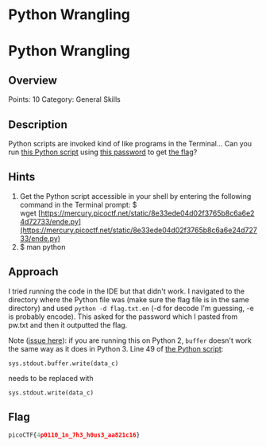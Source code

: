 # Python Wrangling

# **Python Wrangling**

## **Overview**

Points: 10 Category: General Skills

## **Description**

Python scripts are invoked kind of like programs in the Terminal... Can you run [this Python script](https://github.com/vivian-dai/PicoCTF2021-Writeup/blob/main/General%20Skills/Python%20Wrangling/ende.py) using [this password](https://github.com/vivian-dai/PicoCTF2021-Writeup/blob/main/General%20Skills/Python%20Wrangling/pw.txt) to get [the flag](https://github.com/vivian-dai/PicoCTF2021-Writeup/blob/main/General%20Skills/Python%20Wrangling/flag.txt.en)?

## **Hints**

1. Get the Python script accessible in your shell by entering the following command in the Terminal prompt: $ wget [https://mercury.picoctf.net/static/8e33ede04d02f3765b8c6a6e24d72733/ende.py](https://mercury.picoctf.net/static/8e33ede04d02f3765b8c6a6e24d72733/ende.py)
2. $ man python

## **Approach**

I tried running the code in the IDE but that didn't work. I navigated to the directory where the Python file was (make sure the flag file is in the same directory) and used `python -d flag.txt.en` (-d for decode I'm guessing, -e is probably encode). This asked for the password which I pasted from pw.txt and then it outputted the flag.

Note ([issue here](https://github.com/vivian-dai/PicoCTF2021-Writeup/issues/1)): if you are running this on Python 2, `buffer` doesn't work the same way as it does in Python 3. Line 49 of [the Python script](https://github.com/vivian-dai/PicoCTF2021-Writeup/blob/main/General%20Skills/Python%20Wrangling/ende.py):

`sys.stdout.buffer.write(data_c)`

needs to be replaced with

`sys.stdout.write(data_c)`

## **Flag**

```python
picoCTF{4p0110_1n_7h3_h0us3_aa821c16}
```
